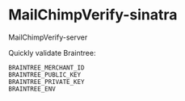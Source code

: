 # MailChimpVerify-sinatra
MailChimpVerify-server

Quickly validate Braintree:

    BRAINTREE_MERCHANT_ID
    BRAINTREE_PUBLIC_KEY
    BRAINTREE_PRIVATE_KEY
    BRAINTREE_ENV

